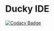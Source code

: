 # Ducky IDE
[![Codacy Badge](https://api.codacy.com/project/badge/Grade/aa693243a3a147c08a24d0d942deae19)](https://www.codacy.com/app/NHTHEBEST/Ducky-IDE?utm_source=github.com&amp;utm_medium=referral&amp;utm_content=NHTHEBEST/Ducky-IDE&amp;utm_campaign=Badge_Grade)